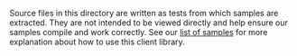 Source files in this directory are written as tests from which samples are extracted.
They are not intended to be viewed directly and help ensure our samples compile and work correctly.
See our [list of samples](https://github.com/Azure/azure-sdk-for-net/tree/main/sdk/webpubsub/Azure.Messaging.WebPubSub.Client/samples) for more explanation about how to use this client library.
